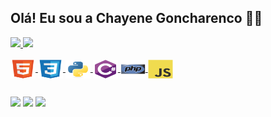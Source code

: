 ## Olá! Eu sou a Chayene Goncharenco 💁‍♀️

 <div>
  <a href="https://github.com/chayeneg">
  <img height="180em" src="https://github-readme-stats.vercel.app/api?username=chayeneg&show_icons=true&theme=darcula&include_all_commits=true&count_private=true"/>
  <img height="180em" src="https://github-readme-stats.vercel.app/api/top-langs/?username=chayeneg&layout=compact&langs_count=7&theme=darcula"/>
</div>
  <div style="display: inline_block"><br>
  <img align="center" alt="Chay-HTML" height="30" width="40" src="https://raw.githubusercontent.com/devicons/devicon/master/icons/html5/html5-original.svg">
  <img align="center" alt="Chay-CSS" height="30" width="40" src="https://raw.githubusercontent.com/devicons/devicon/master/icons/css3/css3-original.svg">
  <img align="center" alt="Chay-Python" height="30" width="40" src="https://raw.githubusercontent.com/devicons/devicon/master/icons/python/python-original.svg">
  <img align="center" alt="Chay-Csharp" height="30" width="40" src="https://raw.githubusercontent.com/devicons/devicon/master/icons/csharp/csharp-original.svg">
  <img align="center" alt="Chay-PHP" height="30" width="40" src="https://raw.githubusercontent.com/devicons/devicon/master/icons/php/php-original.svg">
  <img align="center" alt="Chay-JS" height="30" width="40" src="https://raw.githubusercontent.com/devicons/devicon/master/icons/javascript/javascript-original.svg">
</div>
  

   ##
 
<div> 
  <a href="https://instagram.com/_chayeneg" target="_blank"><img src="https://img.shields.io/badge/-Instagram-%23E4405F?style=for-the-badge&logo=instagram&logoColor=white" target="_blank"></a>
  <a href = "mailto:cgoncharenco@gmail.com"><img src="https://img.shields.io/badge/-Gmail-%23333?style=for-the-badge&logo=gmail&logoColor=white" target="_blank"></a>
  <a href="https://www.linkedin.com/in/chayene-goncharenco" target="_blank"><img src="https://img.shields.io/badge/-LinkedIn-%230077B5?style=for-the-badge&logo=linkedin&logoColor=white" target="_blank"></a> 
